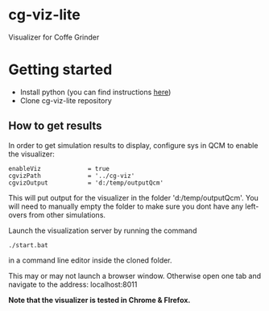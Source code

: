 # cg-viz-lite
Visualizer for Coffe Grinder

# Getting started

* Install python (you can find instructions [here](http:///wikis/home))
* Clone cg-viz-lite repository

## How to get results
In order to get simulation results to display, configure sys in QCM to enable the visualizer:

    enableViz             = true
    cgvizPath             = '../cg-viz'
    cgvizOutput           = 'd:/temp/outputQcm'

This will put output for the visualizer in the folder 'd:/temp/outputQcm'. You will need to manually empty the folder to make sure you dont have any left-overs from other simulations.

Launch the visualization server by running the command

    ./start.bat

in a command line editor inside the cloned folder.

This may or may not launch a browser window. Otherwise open one tab and navigate to the address: localhost:8011

**Note that the visualizer is tested in Chrome & FIrefox.**
